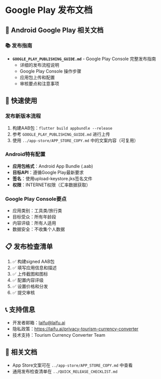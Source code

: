 # Google Play 发布文档

## 🤖 Android Google Play 相关文档

### 📚 发布指南
- **`GOOGLE_PLAY_PUBLISHING_GUIDE.md`** - Google Play Console 完整发布指南
  - 详细的发布流程说明
  - Google Play Console 操作步骤
  - 应用包上传和配置
  - 审核要点和注意事项

## 🚀 快速使用

### 发布新版本流程
1. 构建AAB包：`flutter build appbundle --release`
2. 参考 `GOOGLE_PLAY_PUBLISHING_GUIDE.md` 进行上传
3. 使用 `../app-store/APP_STORE_COPY.md` 中的文案内容（可复用）

### Android特有配置
- **应用包格式**：Android App Bundle (.aab)
- **目标API**：遵循Google Play最新要求
- **签名**：使用upload-keystore.jks签名文件
- **权限**：INTERNET权限（汇率数据获取）

### Google Play Console要点
- 应用类别：工具类/旅行类
- 目标受众：所有年龄段
- 内容评级：所有人适用
- 数据安全：不收集个人数据

## 📋 发布检查清单
1. ✅ 构建signed AAB包
2. ✅ 填写应用信息和描述
3. ✅ 上传截图和图标
4. ✅ 配置内容评级
5. ✅ 设置价格和分发
6. ✅ 提交审核

## 📞 支持信息
- 开发者邮箱：laifu@laifu.ai
- 隐私政策：https://laifu.ai/privacy-tourism-currency-converter
- 技术支持：Tourism Currency Converter Team

## 🔗 相关文档
- App Store文案可在 `../app-store/APP_STORE_COPY.md` 中查看
- 通用发布检查清单在 `../QUICK_RELEASE_CHECKLIST.md`